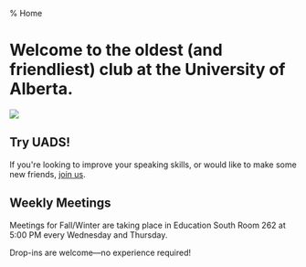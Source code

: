 % Home

# Welcome to the oldest (and friendliest) club at the University of Alberta.

![](/img/home.jpg)

## Try UADS!

If you're looking to improve your speaking skills, or would like to make some new friends, [join us](/join).

## Weekly Meetings

Meetings for Fall/Winter are taking place in Education South Room 262 at 5:00 PM every Wednesday and Thursday.

Drop-ins are welcome—no experience required!
